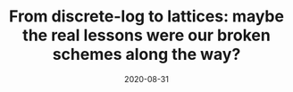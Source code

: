 ---
title: "From discrete-log to lattices: maybe the real lessons were our broken schemes along the way?"
#authors: Alexander Bienstock and Kevin Yeo
collection: talks
category: 2020
#permalink: 
excerpt: #'This paper is about the number 1. The number 2 is left for future work.'
date: 2020-08-31
#venue: "Submitted"
slidesurl: #'http://academicpages.github.io/files/slides1.pdf'
#paperurl: 'https://eprint.iacr.org/2024/503.pdf'
location: 'CFAIL Conference'
citation: #'Your Name, You. (2009). &quot;Paper Title Number 1.&quot; <i>Journal 1</i>. 1(1).'
---
